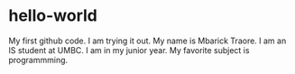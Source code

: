 # hello-world
My first github code. I am trying it out. My name is Mbarick Traore. I am an IS student at UMBC. I am in my junior year. My favorite subject is programmming. 
